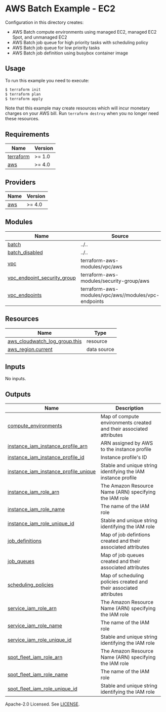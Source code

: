 # AWS Batch Example - EC2

Configuration in this directory creates:

- AWS Batch compute environments using managed EC2, managed EC2 Spot, and unmanaged EC2
- AWS Batch job queue for high priority tasks with scheduling policy
- AWS Batch job queue for low priority tasks
- AWS Batch job definition using busybox container image

## Usage

To run this example you need to execute:

```bash
$ terraform init
$ terraform plan
$ terraform apply
```

Note that this example may create resources which will incur monetary charges on your AWS bill. Run `terraform destroy` when you no longer need these resources.

<!-- BEGINNING OF PRE-COMMIT-TERRAFORM DOCS HOOK -->
## Requirements

| Name | Version |
|------|---------|
| <a name="requirement_terraform"></a> [terraform](#requirement\_terraform) | >= 1.0 |
| <a name="requirement_aws"></a> [aws](#requirement\_aws) | >= 4.0 |

## Providers

| Name | Version |
|------|---------|
| <a name="provider_aws"></a> [aws](#provider\_aws) | >= 4.0 |

## Modules

| Name | Source | Version |
|------|--------|---------|
| <a name="module_batch"></a> [batch](#module\_batch) | ../.. | n/a |
| <a name="module_batch_disabled"></a> [batch\_disabled](#module\_batch\_disabled) | ../.. | n/a |
| <a name="module_vpc"></a> [vpc](#module\_vpc) | terraform-aws-modules/vpc/aws | ~> 4.0 |
| <a name="module_vpc_endpoint_security_group"></a> [vpc\_endpoint\_security\_group](#module\_vpc\_endpoint\_security\_group) | terraform-aws-modules/security-group/aws | ~> 4.0 |
| <a name="module_vpc_endpoints"></a> [vpc\_endpoints](#module\_vpc\_endpoints) | terraform-aws-modules/vpc/aws//modules/vpc-endpoints | ~> 4.0 |

## Resources

| Name | Type |
|------|------|
| [aws_cloudwatch_log_group.this](https://registry.terraform.io/providers/hashicorp/aws/latest/docs/resources/cloudwatch_log_group) | resource |
| [aws_region.current](https://registry.terraform.io/providers/hashicorp/aws/latest/docs/data-sources/region) | data source |

## Inputs

No inputs.

## Outputs

| Name | Description |
|------|-------------|
| <a name="output_compute_environments"></a> [compute\_environments](#output\_compute\_environments) | Map of compute environments created and their associated attributes |
| <a name="output_instance_iam_instance_profile_arn"></a> [instance\_iam\_instance\_profile\_arn](#output\_instance\_iam\_instance\_profile\_arn) | ARN assigned by AWS to the instance profile |
| <a name="output_instance_iam_instance_profile_id"></a> [instance\_iam\_instance\_profile\_id](#output\_instance\_iam\_instance\_profile\_id) | Instance profile's ID |
| <a name="output_instance_iam_instance_profile_unique"></a> [instance\_iam\_instance\_profile\_unique](#output\_instance\_iam\_instance\_profile\_unique) | Stable and unique string identifying the IAM instance profile |
| <a name="output_instance_iam_role_arn"></a> [instance\_iam\_role\_arn](#output\_instance\_iam\_role\_arn) | The Amazon Resource Name (ARN) specifying the IAM role |
| <a name="output_instance_iam_role_name"></a> [instance\_iam\_role\_name](#output\_instance\_iam\_role\_name) | The name of the IAM role |
| <a name="output_instance_iam_role_unique_id"></a> [instance\_iam\_role\_unique\_id](#output\_instance\_iam\_role\_unique\_id) | Stable and unique string identifying the IAM role |
| <a name="output_job_definitions"></a> [job\_definitions](#output\_job\_definitions) | Map of job defintions created and their associated attributes |
| <a name="output_job_queues"></a> [job\_queues](#output\_job\_queues) | Map of job queues created and their associated attributes |
| <a name="output_scheduling_policies"></a> [scheduling\_policies](#output\_scheduling\_policies) | Map of scheduling policies created and their associated attributes |
| <a name="output_service_iam_role_arn"></a> [service\_iam\_role\_arn](#output\_service\_iam\_role\_arn) | The Amazon Resource Name (ARN) specifying the IAM role |
| <a name="output_service_iam_role_name"></a> [service\_iam\_role\_name](#output\_service\_iam\_role\_name) | The name of the IAM role |
| <a name="output_service_iam_role_unique_id"></a> [service\_iam\_role\_unique\_id](#output\_service\_iam\_role\_unique\_id) | Stable and unique string identifying the IAM role |
| <a name="output_spot_fleet_iam_role_arn"></a> [spot\_fleet\_iam\_role\_arn](#output\_spot\_fleet\_iam\_role\_arn) | The Amazon Resource Name (ARN) specifying the IAM role |
| <a name="output_spot_fleet_iam_role_name"></a> [spot\_fleet\_iam\_role\_name](#output\_spot\_fleet\_iam\_role\_name) | The name of the IAM role |
| <a name="output_spot_fleet_iam_role_unique_id"></a> [spot\_fleet\_iam\_role\_unique\_id](#output\_spot\_fleet\_iam\_role\_unique\_id) | Stable and unique string identifying the IAM role |
<!-- END OF PRE-COMMIT-TERRAFORM DOCS HOOK -->

Apache-2.0 Licensed. See [LICENSE](https://github.com/terraform-aws-modules/terraform-aws-batch/blob/master/LICENSE).

